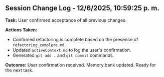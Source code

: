 ## Session Change Log - 12/6/2025, 10:59:25 p. m.

**Task:** User confirmed acceptance of all previous changes.

**Actions Taken:**
- Confirmed refactoring is complete based on the presence of `refactoring_complete.md`.
- Updated `activeContext.md` to log the user's confirmation.
- Generated `git add .` and `git commit` commands.

**Outcome:** User confirmation received. Memory bank updated. Ready for the next task.
